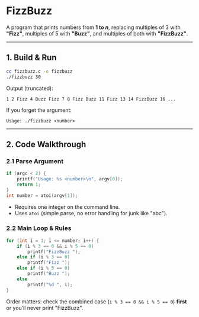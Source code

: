 # FizzBuzz

A program that prints numbers from **1 to *n***, replacing multiples of 3 with **"Fizz"**, multiples of 5 with **"Buzz"**, and multiples of both with **"FizzBuzz"**.

---

## 1. Build & Run

```bash
cc fizzbuzz.c -o fizzbuzz
./fizzbuzz 30
```

Output (truncated):

```
1 2 Fizz 4 Buzz Fizz 7 8 Fizz Buzz 11 Fizz 13 14 FizzBuzz 16 ...
```

If you forget the argument:

```
Usage: ./fizzbuzz <number>
```

---

## 2. Code Walkthrough

### 2.1 Parse Argument

```c
if (argc < 2) {
    printf("Usage: %s <number>\n", argv[0]);
    return 1;
}
int number = atoi(argv[1]);
```

* Requires one integer on the command line.
* Uses `atoi` (simple parse, no error handling for junk like "abc").

### 2.2 Main Loop & Rules

```c
for (int i = 1; i <= number; i++) {
    if (i % 3 == 0 && i % 5 == 0)
        printf("FizzBuzz ");
    else if (i % 3 == 0)
        printf("Fizz ");
    else if (i % 5 == 0)
        printf("Buzz ");
    else
        printf("%d ", i);
}
```

Order matters: check the combined case (`i % 3 == 0 && i % 5 == 0`) **first** or you’ll never print "FizzBuzz".